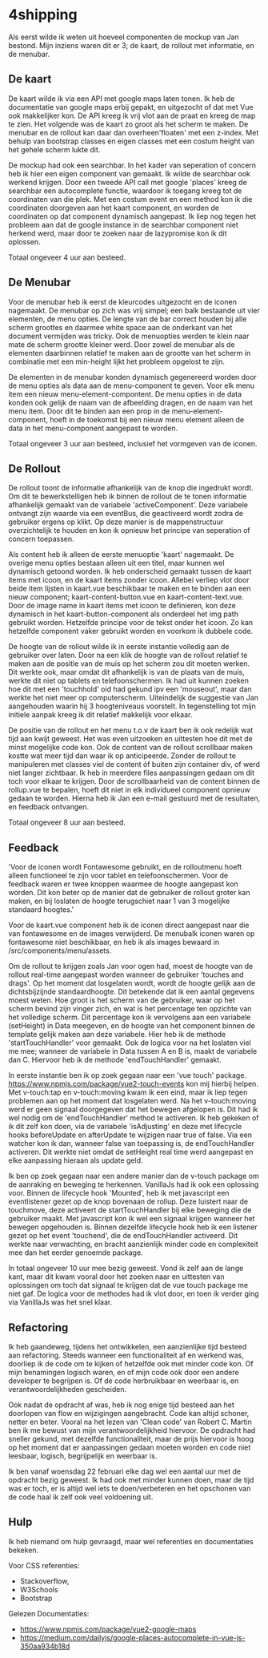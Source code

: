 # 4shipping

Als eerst wilde ik weten uit hoeveel componenten de mockup van Jan bestond. Mijn inziens waren dit er 3; 
de kaart, de rollout met informatie, en de menubar. 

## De kaart

De kaart wilde ik via een API met google maps laten tonen. Ik heb de documentatie van google maps erbij gepakt,
en uitgezocht of dat met Vue ook makkelijker kon. De API kreeg ik vrij vlot aan de praat en kreeg de map te zien. 
Het volgende was de kaart zo groot als het scherm te maken. De menubar en de rollout kan daar dan overheen'floaten' 
met een z-index. Met behulp van bootstrap classes en eigen classes met een costum height van het gehele scherm lukte dit.

De mockup had ook een searchbar. In het kader van seperation of concern heb ik hier een eigen component van gemaakt.
Ik wilde de searchbar ook werkend krijgen. Door een tweede API call met google 'places' kreeg de searchbar een autocomplete
functie, waardoor ik toegang kreeg tot de coordinaten van die plek. Met een costum event en een method kon ik die coordinaten 
doorgeven aan het kaart component, en worden de coordinaten op dat component dynamisch aangepast. Ik liep nog tegen het probleem
aan dat de google instance in de searchbar component niet herkend werd, maar door te zoeken naar de lazypromise kon ik dit
oplossen.

Totaal ongeveer 4 uur aan besteed. 
        
## De Menubar
Voor de menubar heb ik eerst de kleurcodes uitgezocht en de iconen nagemaakt. De menubar op zich was vrij simpel; een balk 
bestaande uit vier elementen, de menu opties. De lengte van de bar correct houden bij alle scherm groottes en daarmee white
space aan de onderkant van het document vermijden was tricky. Ook de menuopties werden te klein naar mate de scherm grootte 
kleiner werd. Door zowel de menubar als de elementen daarbinnen relatief te maken aan de grootte van het scherm in combinatie
met een min-height lijkt het probleem opgelost te zijn.

De elementen in de menubar konden dynamisch gegenereerd worden door de menu opties als data aan de menu-component te geven.
Voor elk menu item een nieuw menu-element-compontent. De menu opties in de data konden ook gelijk de naam van de afbeelding 
dragen, en de naam van het menu item. Door dit te binden aan een prop in de menu-element-component, hoeft in de toekomst bij 
een nieuw menu element alleen de data in het menu-component aangepast te worden.

Totaal ongeveer 3 uur aan besteed, inclusief het vormgeven van de iconen.

## De Rollout
De rollout toont de informatie afhankelijk van de knop die ingedrukt wordt. Om dit te bewerkstelligen heb ik binnen de rollout
de te tonen informatie afhankelijk gemaakt van de variabele 'activeComponent'. Deze variabele ontvangt zijn waarde via een eventBus,
die geactiveerd wordt zodra de gebruiker ergens op klikt. Op deze manier is de mappenstructuur overzichtelijk te houden en kon ik
opnieuw het principe van seperation of concern toepassen.

Als content heb ik alleen de eerste menuoptie 'kaart' nagemaakt. De overige menu opties bestaan alleen uit een titel, maar kunnen wel 
dynamisch getoond worden. Ik heb onderscheid gemaakt tussen de kaart items met icoon, en 
de kaart items zonder icoon. Allebei verliep vlot door beide item lijsten in kaart.vue beschikbaar te maken en te binden aan een nieuw
component; kaart-content-button.vue en kaart-content-text.vue. Door de image name in kaart items met icoon te definieren, kon deze 
dynamisch in het kaart-button-component als onderdeel het img path gebruikt worden. Hetzelfde principe voor de tekst onder het icoon.
Zo kan hetzelfde component vaker gebruikt worden en voorkom ik dubbele code.

De hoogte van de rollout wilde ik in eerste instantie
volledig aan de gebruiker over laten. Door na een klik de hoogte van de rollout relatief te maken aan de positie van de muis
op het scherm zou dit moeten werken. Dit werkte ook, maar omdat dit afhankelijk is van de plaats van de muis, werkte dit
niet op tablets en telefoonschermen. Ik had uit kunnen zoeken hoe dit met een 'touchhold' oid had gekund ipv een 'mouseout',
maar dan werkte het niet meer op computerscherm. Uiteindelijk de suggestie van Jan aangehouden waarin hij 3 hoogteniveaus
voorstelt. In tegenstelling tot mijn initiele aanpak kreeg ik dit relatief makkelijk voor elkaar. 

De positie van de rollout en het menu t.o.v de kaart ben ik ook redelijk wat tijd aan kwijt
geweest. Het was even uitzoeken en uittesten hoe dit met de minst mogelijke code kon. Ook de content van de rollout scrollbaar 
maken kostte wat meer tijd dan waar ik op anticipeerde. Zonder de rollout te manipuleren met classes viel de content óf buiten zijn
container div, of werd niet langer zichtbaar. Ik heb in meerdere files aanpassingen gedaan om dit toch voor elkaar te krijgen.
Door de scrollbaarheid van de content binnen de rollup.vue te bepalen, hoeft dit niet in elk individueel component opnieuw gedaan te 
worden. Hierna heb ik Jan een e-mail gestuurd met de resultaten, en feedback ontvangen.

Totaal ongeveer 8 uur aan besteed. 

## Feedback
'Voor de iconen wordt Fontawesome gebruikt, en de rolloutmenu hoeft alleen functioneel te zijn voor tablet en telefoonschermen.
Voor de feedback waren er twee knoppen waarmee de hoogte aangepast kon worden. Dit kon beter op de manier dat de gebruiker de rollout
groter kan maken, en bij loslaten de hoogte terugschiet naar 1 van 3 mogelijke standaard hoogtes.'

Voor de kaart.vue component heb ik de iconen direct aangepast naar die van fontawesome en de images verwijderd. De menubalk iconen
waren op fontawesome niet beschikbaar, en heb ik als images bewaard in /src/components/menu/assets.

Om de rollout te krijgen zoals Jan voor ogen had, moest de hoogte van de rollout real-time aangepast worden wanneer de gebruiker
'touches and drags'. Op het moment dat losgelaten wordt, wordt de hoogte gelijk aan de dichtsbijzijnde standaardhoogte. 
Dit betekende dat ik een aantal gegevens moest weten. Hoe groot is het scherm van de gebruiker, waar op het scherm bevind zijn vinger
zich, en wat is het percentage ten opzichte van het volledige scherm. Dit percentage kon ik vervolgens aan een variabele (setHeight) in 
Data meegeven, en de hoogte van het component binnen de template gelijk maken aan deze variabele. Hier heb ik de methode 
'startTouchHandler' voor gemaakt.
Ook de logica voor na het loslaten viel me mee; wanneer de variabele in Data tussen A en B is, maakt de variabele dan C. Hiervoor heb
ik de methode 'endTouchHandler' gemaakt.

In eerste instantie ben ik op zoek gegaan naar een 'vue touch' package. https://www.npmjs.com/package/vue2-touch-events kon mij hierbij 
helpen. Met v-touch:tap en v-touch:moving kwam ik een eind, maar ik liep tegen problemen aan op het moment dat losgelaten werd. Na het
v-touch:moving werd er geen signaal doorgegeven dat het bewegen afgelopen is. Dit had ik wel nodig om de 'endTouchHandler' method te 
activeren. Ik heb gekeken of ik dit zelf kon doen, via de variabele 'isAdjusting' en deze met lifecycle hooks beforeUpdate en afterUpdate
te wijzigen naar true of false. Via een watcher kon ik dan, wanneer false van toepassing is, de endTouchHandler activeren. Dit werkte
niet omdat de setHeight real time werd aangepast en elke aanpassing hieraan als update geld.

Ik ben op zoek gegaan naar een andere manier dan de v-touch package om de aanraking en beweging te herkennen. VanillaJs had ik ook een
oplossing voor. Binnen de lifecycle hook 'Mounted', heb ik met javascript een eventlistener gezet op de knop bovenaan de rollup. Deze
luistert naar de touchmove, deze activeert de startTouchHandler bij elke beweging die de gebruiker maakt. Met javascript kon ik wel
een signaal krijgen wanneer het bewegen opgehouden is. Binnen dezelfde lifecycle hook heb ik een listener gezet op het event 'touchend', 
die de endTouchHandler activeerd. Dit werkte naar verwachting, en bracht aanzienlijk minder code en complexiteit mee dan het eerder 
genoemde package.

In totaal ongeveer 10 uur mee bezig geweest. Vond ik zelf aan de lange kant, maar dit kwam vooral door het zoeken naar en uittesten van
oplossingen om toch dat signaal te krijgen dat de vue touch package me niet gaf. De logica voor de methodes had ik vlot door, en toen ik 
verder ging via VanillaJs was het snel klaar.


## Refactoring
Ik heb gaandeweg, tijdens het ontwikkelen, een aanzienlijke tijd besteed aan refactoring. Steeds wanneer een functionaliteit af en
werkend was, doorliep ik de code om te kijken of hetzelfde ook met minder code kon. Of mijn benamingen logisch waren, en of mijn
code ook door een andere developer te begrijpen is. Of de code herbruikbaar en weerbaar is,  en verantwoordelijkheden gescheiden.

Ook nadat de opdracht af was, heb ik nog enige tijd besteed aan het doorlopen van flow en wijzigingen aangebracht. Code kan altijd 
schoner, netter en beter. Vooral na het lezen van 'Clean code' van Robert C. Martin ben ik me bewust van mijn verantwoordelijkheid
hiervoor. De opdracht had sneller gekund, met dezelfde functionaliteit, maar de prijs hiervoor is hoog op het moment dat er 
aanpassingen gedaan moeten worden en code niet leesbaar, logisch, begrijpelijk en weerbaar is.

Ik ben vanaf woensdag 22 februari elke dag wel een aantal uur met de opdracht bezig geweest. Ik had ook met minder kunnen doen, maar
de tijd was er toch, er is altijd wel iets te doen/verbeteren en het opschonen van de code haal ik zelf ook veel voldoening uit.

## Hulp
Ik heb niemand om hulp gevraagd, maar wel referenties en documentaties bekeken.

Voor CSS referenties:
- Stackoverflow,
- W3Schools
- Bootstrap

Gelezen Documentaties:
- https://www.npmjs.com/package/vue2-google-maps
- https://medium.com/dailyjs/google-places-autocomplete-in-vue-js-350aa934b18d
